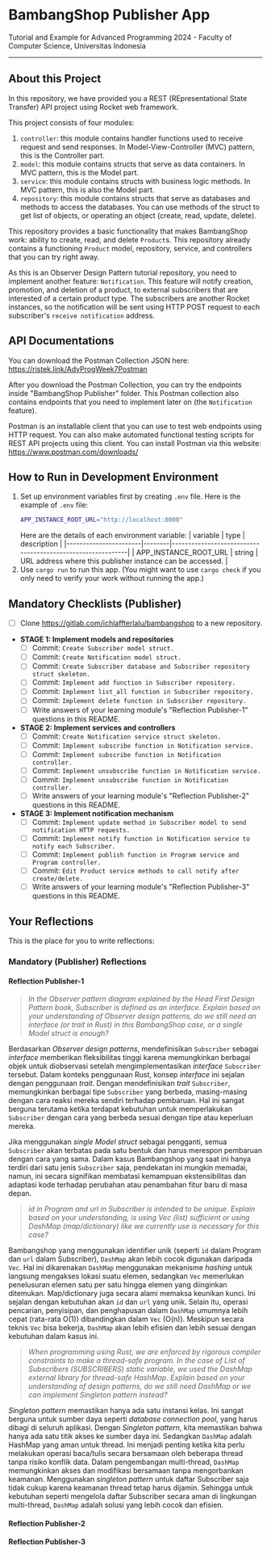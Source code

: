 # BambangShop Publisher App
Tutorial and Example for Advanced Programming 2024 - Faculty of Computer Science, Universitas Indonesia

---

## About this Project
In this repository, we have provided you a REST (REpresentational State Transfer) API project using Rocket web framework.

This project consists of four modules:
1.  `controller`: this module contains handler functions used to receive request and send responses.
    In Model-View-Controller (MVC) pattern, this is the Controller part.
2.  `model`: this module contains structs that serve as data containers.
    In MVC pattern, this is the Model part.
3.  `service`: this module contains structs with business logic methods.
    In MVC pattern, this is also the Model part.
4.  `repository`: this module contains structs that serve as databases and methods to access the databases.
    You can use methods of the struct to get list of objects, or operating an object (create, read, update, delete).

This repository provides a basic functionality that makes BambangShop work: ability to create, read, and delete `Product`s.
This repository already contains a functioning `Product` model, repository, service, and controllers that you can try right away.

As this is an Observer Design Pattern tutorial repository, you need to implement another feature: `Notification`.
This feature will notify creation, promotion, and deletion of a product, to external subscribers that are interested of a certain product type.
The subscribers are another Rocket instances, so the notification will be sent using HTTP POST request to each subscriber's `receive notification` address.

## API Documentations

You can download the Postman Collection JSON here: https://ristek.link/AdvProgWeek7Postman

After you download the Postman Collection, you can try the endpoints inside "BambangShop Publisher" folder.
This Postman collection also contains endpoints that you need to implement later on (the `Notification` feature).

Postman is an installable client that you can use to test web endpoints using HTTP request.
You can also make automated functional testing scripts for REST API projects using this client.
You can install Postman via this website: https://www.postman.com/downloads/

## How to Run in Development Environment
1.  Set up environment variables first by creating `.env` file.
    Here is the example of `.env` file:
    ```bash
    APP_INSTANCE_ROOT_URL="http://localhost:8000"
    ```
    Here are the details of each environment variable:
    | variable              | type   | description                                                |
    |-----------------------|--------|------------------------------------------------------------|
    | APP_INSTANCE_ROOT_URL | string | URL address where this publisher instance can be accessed. |
2.  Use `cargo run` to run this app.
    (You might want to use `cargo check` if you only need to verify your work without running the app.)

## Mandatory Checklists (Publisher)
-   [ ] Clone https://gitlab.com/ichlaffterlalu/bambangshop to a new repository.
-   **STAGE 1: Implement models and repositories**
    -   [ ] Commit: `Create Subscriber model struct.`
    -   [ ] Commit: `Create Notification model struct.`
    -   [ ] Commit: `Create Subscriber database and Subscriber repository struct skeleton.`
    -   [ ] Commit: `Implement add function in Subscriber repository.`
    -   [ ] Commit: `Implement list_all function in Subscriber repository.`
    -   [ ] Commit: `Implement delete function in Subscriber repository.`
    -   [ ] Write answers of your learning module's "Reflection Publisher-1" questions in this README.
-   **STAGE 2: Implement services and controllers**
    -   [ ] Commit: `Create Notification service struct skeleton.`
    -   [ ] Commit: `Implement subscribe function in Notification service.`
    -   [ ] Commit: `Implement subscribe function in Notification controller.`
    -   [ ] Commit: `Implement unsubscribe function in Notification service.`
    -   [ ] Commit: `Implement unsubscribe function in Notification controller.`
    -   [ ] Write answers of your learning module's "Reflection Publisher-2" questions in this README.
-   **STAGE 3: Implement notification mechanism**
    -   [ ] Commit: `Implement update method in Subscriber model to send notification HTTP requests.`
    -   [ ] Commit: `Implement notify function in Notification service to notify each Subscriber.`
    -   [ ] Commit: `Implement publish function in Program service and Program controller.`
    -   [ ] Commit: `Edit Product service methods to call notify after create/delete.`
    -   [ ] Write answers of your learning module's "Reflection Publisher-3" questions in this README.

## Your Reflections
This is the place for you to write reflections:

### Mandatory (Publisher) Reflections

#### Reflection Publisher-1

> _In the Observer pattern diagram explained by the Head First Design Pattern book, Subscriber is defined as an interface. Explain based on your understanding of Observer design patterns, do we still need an interface (or trait in Rust) in this BambangShop case, or a single Model struct is enough?_

Berdasarkan _Observer design patterns_, mendefinisikan `Subscriber` sebagai _interface_ memberikan fleksibilitas tinggi karena memungkinkan berbagai objek untuk diobservasi setelah mengimplementasikan _interface_ `Subscriber` tersebut. Dalam konteks penggunaan Rust, konsep _interface_ ini sejalan dengan penggunaan _trait_. Dengan mendefinisikan _trait_ `Subscriber`, memungkinkan berbagai tipe `Subscriber` yang berbeda, masing-masing dengan cara reaksi mereka sendiri terhadap pembaruan. Hal ini sangat berguna terutama ketika terdapat kebutuhan untuk memperlakukan `Subscriber` dengan cara yang berbeda sesuai dengan tipe atau keperluan mereka.

Jika menggunakan _single Model struct_ sebagai pengganti, semua `Subscriber` akan terbatas pada satu bentuk dan harus merespon pembaruan dengan cara yang sama. Dalam kasus Bambangshop yang saat ini hanya terdiri dari satu jenis `Subscriber` saja, pendekatan ini mungkin memadai, namun, ini secara signifikan membatasi kemampuan ekstensibilitas dan adaptasi kode terhadap perubahan atau penambahan fitur baru di masa depan.

> _id in Program and url in Subscriber is intended to be unique. Explain based on your understanding, is using Vec (list) sufficient or using DashMap (map/dictionary) like we currently use is necessary for this case?_

Bambangshop yang menggunakan identifier unik (seperti `id` dalam Program dan `url` dalam Subscriber), `DashMap` akan lebih cocok digunakan daripada `Vec`. Hal ini dikarenakan `DashMap` menggunakan mekanisme _hashing_ untuk langsung mengakses lokasi suatu elemen, sedangkan `Vec` memerlukan penelusuran elemen satu per satu hingga elemen yang diinginkan ditemukan. Map/dictionary juga secara alami memaksa keunikan kunci. Ini sejalan dengan kebutuhan akan `id` dan `url` yang unik. Selain itu, operasi pencarian, penyisipan, dan penghapusan dalam `DashMap` umumnya lebih cepat (rata-rata O(1)) dibandingkan dalam `Vec` (O(n)). Meskipun secara teknis `Vec` bisa bekerja, `DashMap` akan lebih efisien dan lebih sesuai dengan kebutuhan dalam kasus ini.

> _When programming using Rust, we are enforced by rigorous compiler constraints to make a thread-safe program. In the case of List of Subscribers (SUBSCRIBERS) static variable, we used the DashMap external library for thread-safe HashMap. Explain based on your understanding of design patterns, do we still need DashMap or we can implement Singleton pattern instead?_

_Singleton pattern_ memastikan hanya ada satu instansi kelas. Ini sangat berguna untuk sumber daya seperti _database connection pool_, yang harus dibagi di seluruh aplikasi. Dengan _Singleton pattern_, kita memastikan bahwa hanya ada satu titik akses ke sumber daya ini. Sedangkan `DashMap` adalah HashMap yang aman untuk thread. Ini menjadi penting ketika kita perlu melakukan operasi baca/tulis secara bersamaan oleh beberapa thread tanpa risiko konflik data. Dalam pengembangan multi-thread, `DashMap` memungkinkan akses dan modifikasi bersamaan tanpa mengorbankan keamanan. Menggunakan _singleton pattern_ untuk daftar Subscriber saja tidak cukup karena keamanan thread tetap harus dijamin. Sehingga untuk kebutuhan seperti mengelola daftar Subscriber secara aman di lingkungan multi-thread, `DashMap` adalah solusi yang lebih cocok dan efisien.


#### Reflection Publisher-2

#### Reflection Publisher-3
